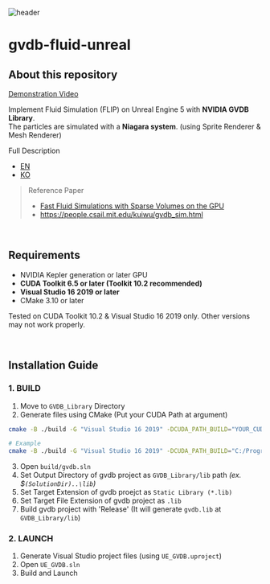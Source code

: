 ![header](https://github.com/W298/gvdb-fluid-unreal/assets/25034289/b1602e50-394c-4a1b-af73-fcec15ba99a9)

# gvdb-fluid-unreal

## About this repository

[Demonstration Video](https://youtu.be/b3hXHdFV3zE?si=Lq6akuL6qDwKT3Ty)

Implement Fluid Simulation (FLIP) on Unreal Engine 5 with **NVIDIA GVDB Library**.  
The particles are simulated with a **Niagara system**. (using Sprite Renderer & Mesh Renderer)

Full Description
- [EN]()
- [KO]()

> Reference Paper
> - [Fast Fluid Simulations with Sparse Volumes on the GPU](https://www.researchgate.net/publication/325488464_Fast_Fluid_Simulations_with_Sparse_Volumes_on_the_GPU)
> - https://people.csail.mit.edu/kuiwu/gvdb_sim.html

<br />

## Requirements

- NVIDIA Kepler generation or later GPU
- **CUDA Toolkit 6.5 or later (Toolkit 10.2 recommended)**
- **Visual Studio 16 2019 or later**
- CMake 3.10 or later

Tested on CUDA Toolkit 10.2 & Visual Studio 16 2019 only. Other versions may not work properly.

<br />

## Installation Guide

### 1. BUILD

1. Move to `GVDB_Library` Directory
2. Generate files using CMake (Put your CUDA Path at argument)

```bash
cmake -B ./build -G "Visual Studio 16 2019" -DCUDA_PATH_BUILD="YOUR_CUDA_PATH"
```

```bash
# Example
cmake -B ./build -G "Visual Studio 16 2019" -DCUDA_PATH_BUILD="C:/Program Files/NVIDIA GPU Computing Toolkit/CUDA/v10.2"
```

3. Open `build/gvdb.sln`
4. Set Output Directory of gvdb project as `GVDB_Library/lib` path _(ex. $`(SolutionDir)..\lib`)_
5. Set Target Extension of gvdb proejct as `Static Library (*.lib)`
6. Set Target File Extension of gvdb project as `.lib`
7. Build gvdb project with 'Release' (It will generate `gvdb.lib` at `GVDB_Library/lib`)

### 2. LAUNCH

1. Generate Visual Studio project files (using `UE_GVDB.uproject`)
2. Open `UE_GVDB.sln`
3. Build and Launch
